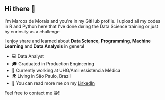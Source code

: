 ## Hi there 👋

I'm Marcos de Morais and you're in my GitHub profile. I upload all my codes in R and Python here that I've done during the Data Science training or just by curiosity as a challenge.

I enjoy share and learned about **Data Science**, **Programming**,  **Machine Learning** and **Data Analysis** in general

- 💻 Data Analyst
- 🎓 Graduated in Production Engineering 
- 🏢 Currently working at UHG/Amil Assistência Médica
- 🌍 Living in São Paulo, Brazil
- 📢 You can read more me on my [LinkedIn](https://www.linkedin.com/in/marcos-de-morais-silva/)

Feel free to contact me 😁!!
